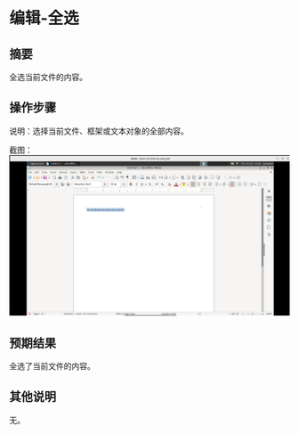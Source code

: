 # 编辑-全选

## 摘要

全选当前文件的内容。

## 操作步骤

说明：选择当前文件、框架或文本对象的全部内容。

截图：![image](./images/z26.png)

## 预期结果

全选了当前文件的内容。

## 其他说明

无。

